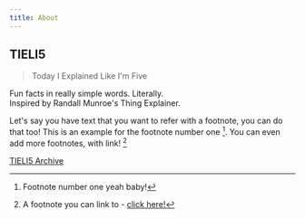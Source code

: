 ```yaml
---
title: About
---
```


## TIELI5
> Today I Explained Like I'm Five

Fun facts in really simple words. Literally.  
Inspired by Randall Munroe's Thing Explainer.

Let's say you have text that you want to refer with a footnote, you can do that too! This is an example for the footnote number one [^1]. You can even add more footnotes, with link! [^2]

[TIELI5 Archive](https://migzpogi.github.io/tieli5)

[^1]: Footnote number one yeah baby!

[^2]: A footnote you can link to - [click here!](#)